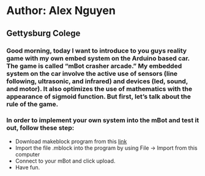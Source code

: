 # Author: Alex Nguyen
## Gettysburg Colege

### Good morning, today I want to introduce to you guys reality game with my own embed system on the Arduino based car. The game is called “mBot crasher arcade.” My embedded system on the car involve the active use of sensors (line following, ultrasonic, and infrared) and devices (led, sound, and motor). It also optimizes the use of mathematics with the appearance of sigmoid function. But first, let’s talk about the rule of the game.

### In order to implement your own system into the mBot and test it out, follow these step:

- Download makeblock program from this [link](https://www.mblock.cc/en-us/download/)
- Import the file .mblock into the program by using File -> Import from this computer
- Connect to your mBot and click upload.
- Have fun.